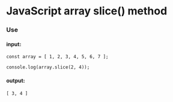 # JavaScript array slice() method

### Use

#### input:

    const array = [ 1, 2, 3, 4, 5, 6, 7 ];

    console.log(array.slice(2, 4));

#### output:

    [ 3, 4 ]